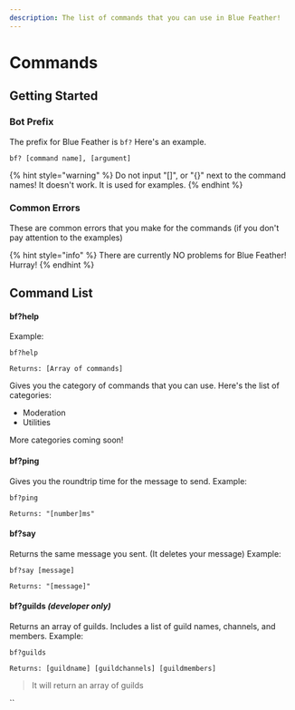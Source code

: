 ```yaml
---
description: The list of commands that you can use in Blue Feather!
---
```


# Commands

## Getting Started

### Bot Prefix

The prefix for Blue Feather is `bf?` Here's an example.

```text
bf? [command name], [argument]
```

{% hint style="warning" %}
Do not input "\[\]", or "{}" next to the command names! It doesn't work. It is used for examples.
{% endhint %}

### Common Errors

These are common errors that you make for the commands \(if you don't pay attention to the examples\) 

{% hint style="info" %}
There are currently NO problems for Blue Feather! Hurray!
{% endhint %}

## Command List

#### bf?help 

Example:

```text
bf?help 

Returns: [Array of commands]
```

Gives you the category of commands that you can use. Here's the list of categories:

* Moderation
* Utilities

More categories coming soon!

#### bf?ping

Gives you the roundtrip time for the message to send. Example:

```text
bf?ping

Returns: "[number]ms"
```

#### bf?say

Returns the same message you sent. \(It deletes your message\) Example:

```text
bf?say [message]

Returns: "[message]"
```

#### bf?guilds _\(developer only\)_

Returns an array of guilds. Includes a list of guild names, channels, and members.  Example: 

```text
bf?guilds

Returns: [guildname] [guildchannels] [guildmembers]
```

> It will return an array of guilds



\`\`



